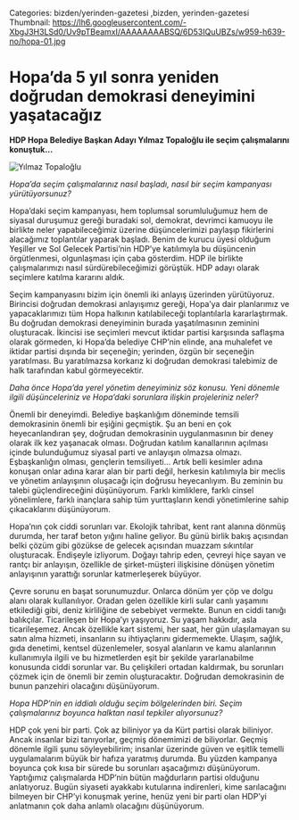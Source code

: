 Categories: bizden/yerinden-gazetesi ,bizden, yerinden-gazetesi
Thumbnail: https://lh6.googleusercontent.com/-XbgJ3H3LSd0/Uv9pTBeamxI/AAAAAAAABSQ/6D53IQuUBZs/w959-h639-no/hopa-01.jpg


# Hopa’da 5 yıl sonra yeniden doğrudan demokrasi deneyimini yaşatacağız

**HDP Hopa Belediye Başkan Adayı Yılmaz Topaloğlu ile seçim çalışmalarını konuştuk…**


![Yılmaz Topaloğlu](https://lh6.googleusercontent.com/-XbgJ3H3LSd0/Uv9pTBeamxI/AAAAAAAABSQ/6D53IQuUBZs/w959-h639-no/hopa-01.jpg)

*Hopa’da seçim çalışmalarınız nasıl başladı, nasıl bir seçim kampanyası yürütüyorsunuz?*

Hopa’daki seçim kampanyası, hem toplumsal sorumluluğumuz hem de siyasal duruşumuz gereği buradaki sol, demokrat, devrimci kamuoyu ile birlikte neler yapabileceğimiz üzerine düşüncelerimizi paylaşıp fikirlerini alacağımız toplantılar yaparak başladı. Benim de kurucu üyesi olduğum Yeşiller ve Sol Gelecek Partisi’nin HDP’ye katılımıyla bu düşüncenin örgütlenmesi, olgunlaşması için çaba gösterdim. HDP ile birlikte çalışmalarımızı nasıl sürdürebileceğimizi görüştük. HDP adayı olarak seçimlere katılma kararını aldık. 

Seçim kampanyasını bizim için önemli iki anlayış üzerinden yürütüyoruz. Birincisi doğrudan demokrasi anlayışımız gereği, Hopa’ya dair planlarımız ve yapacaklarımızı tüm Hopa halkının katılabileceği toplantılarla kararlaştırmak. Bu doğrudan demokrasi deneyiminin burada yaşatılmasının zeminini oluşturacak. İkincisi ise seçimleri mevcut iktidar partisi karşısında saflaşma olarak görmeden, ki Hopa’da belediye CHP’nin elinde, ana muhalefet ve iktidar partisi dışında bir seçeneğin; yerinden, özgün bir seçeneğin yaratılması. Bu yaratılmazsa korkarız ki doğrudan demokrasi talebimiz de halk tarafından kabul görmeyecektir. 

*Daha önce Hopa’da yerel yönetim deneyiminiz söz konusu. Yeni dönemle ilgili düşünceleriniz ve Hopa’daki sorunlara ilişkin projeleriniz neler?*

Önemli bir deneyimdi. Belediye başkanlığım döneminde temsili demokrasinin önemli bir eşiğini geçmiştik. Şu an beni en çok heyecanlandıran şey, doğrudan demokrasinin uygulanmasının bir deney olarak ilk kez yaşanacak olması. Doğrudan katılım kanallarının açılması içinde bulunduğumuz siyasal parti ve anlayışın olmazsa olmazı. Eşbaşkanlığın olması, gençlerin temsiliyeti... Artık belli kesimler adına konuşan onlar adına karar alan bir parti değil, herkesin katılımıyla bir meclis ve yönetim anlayışının oluşacağı için doğrusu heyecanlıyım. Bu zeminin bu talebi güçlendireceğini düşünüyorum. Farklı kimliklere, farklı cinsel yönelimlere, farklı inançlara sahip tüm yurttaşların kendi yönetimlerine sahip çıkacaklarını düşünüyorum.

Hopa’nın çok ciddi sorunları var. Ekolojik tahribat, kent rant alanına dönmüş durumda, her taraf beton yığını haline geliyor. Bu günü birlik bakış açısından belki çözüm gibi gözükse de gelecek açısından muazzam sıkıntılar oluşturacak. Endişeyle izliyorum. Doğayı tahrip eden, çevreyi hiçe sayan ve rantçı bir anlayışın, özellikle de şirket-müşteri ilişkisine dönüşen yönetim anlayışının yarattığı sorunlar katmerleşerek büyüyor.

Çevre sorunu en başat sorunumuzdur. Onlarca dönüm yer çöp ve dolgu alanı olarak kullanılıyor. Oradan gelen özellikle kirli sular canlı yaşamını etkilediği gibi, deniz kirliliğine de sebebiyet vermekte. Bunun en ciddi tanığı balıkçılar. Ticarileşen bir Hopa’yı yaşıyoruz. Su yaşam hakkıdır, asla ticarileşemez. Ancak özellikle kart sistemi, her saat, her gün ulaşılamayan su satın alma hizmeti, insanların su ihtiyaçlarını gidermemekte. Ulaşım, sağlık, gıda denetimi, kentsel düzenlemeler, sosyal alanların ve  kamu alanlarının kullanımıyla ilgili ve bu hizmetlerden eşit bir şekilde yararlanabilme konusunda ciddi sorunlar var. Bu çelişkileri ortadan kaldırmak, bu sorunları çözmek için de önemli bir zemin oluşturacaktır. Doğrudan demokrasinin de bunun panzehiri olacağını düşünüyorum. 

*Hopa HDP’nin en iddialı olduğu seçim bölgelerinden biri. Seçim çalışmalarınız boyunca halktan nasıl tepkiler alıyorsunuz?*

HDP çok yeni bir parti. Çok az biliniyor ya da Kürt partisi olarak biliniyor. Ancak insanlar bizi tanıyorlar, geçmiş dönemimizi de biliyorlar. Geçmiş dönemle ilgili şunu söyleyebilirim; insanlar üzerinde güven ve eşitlik temelli uygulamalarım büyük bir hafıza yaratmış durumda. Bu yüzden kampanya boyunca çok kısa bir sürede bu sorunları aşacağımızı düşünüyorum. Yaptığımız çalışmalarda HDP’nin bütün mağdurların partisi olduğunu anlatıyoruz. Bugün siyaseti ayakkabı kutularına indirenleri, kime sarılacağını bilmeyen bir CHP’yi konuşmak yerine, henüz yeni bir parti olan HDP’yi anlatmanın çok daha anlamlı olacağını düşünüyorum.   


